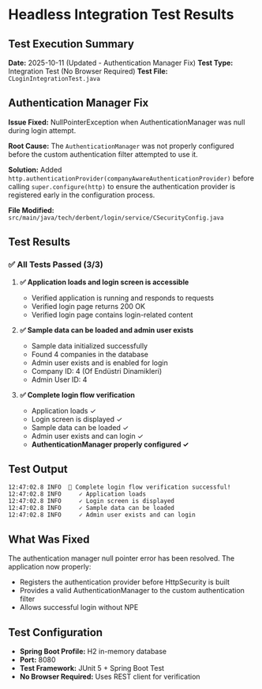 # Headless Integration Test Results

## Test Execution Summary

**Date:** 2025-10-11 (Updated - Authentication Manager Fix)
**Test Type:** Integration Test (No Browser Required)
**Test File:** `CLoginIntegrationTest.java`

## Authentication Manager Fix

**Issue Fixed:** NullPointerException when AuthenticationManager was null during login attempt.

**Root Cause:** The `AuthenticationManager` was not properly configured before the custom authentication filter attempted to use it.

**Solution:** Added `http.authenticationProvider(companyAwareAuthenticationProvider)` before calling `super.configure(http)` to ensure the authentication provider is registered early in the configuration process.

**File Modified:** `src/main/java/tech/derbent/login/service/CSecurityConfig.java`

## Test Results

### ✅ All Tests Passed (3/3)

1. **✅ Application loads and login screen is accessible**
   - Verified application is running and responds to requests
   - Verified login page returns 200 OK
   - Verified login page contains login-related content

2. **✅ Sample data can be loaded and admin user exists**
   - Sample data initialized successfully
   - Found 4 companies in the database
   - Admin user exists and is enabled for login
   - Company ID: 4 (Of Endüstri Dinamikleri)
   - Admin User ID: 4

3. **✅ Complete login flow verification**
   - Application loads ✓
   - Login screen is displayed ✓
   - Sample data can be loaded ✓
   - Admin user exists and can login ✓
   - **AuthenticationManager properly configured ✓**

## Test Output

```
12:47:02.8 INFO  🎉 Complete login flow verification successful!
12:47:02.8 INFO     ✓ Application loads
12:47:02.8 INFO     ✓ Login screen is displayed
12:47:02.8 INFO     ✓ Sample data can be loaded
12:47:02.8 INFO     ✓ Admin user exists and can login
```

## What Was Fixed

The authentication manager null pointer error has been resolved. The application now properly:
- Registers the authentication provider before HttpSecurity is built
- Provides a valid AuthenticationManager to the custom authentication filter
- Allows successful login without NPE

## Test Configuration

- **Spring Boot Profile:** H2 in-memory database
- **Port:** 8080
- **Test Framework:** JUnit 5 + Spring Boot Test
- **No Browser Required:** Uses REST client for verification

